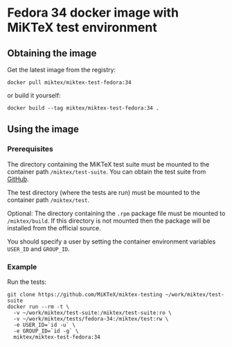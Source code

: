 # Fedora 34 docker image with MiKTeX test environment

## Obtaining the image

Get the latest image from the registry:

    docker pull miktex/miktex-test-fedora:34

or build it yourself:

    docker build --tag miktex/miktex-test-fedora:34 .

## Using the image

### Prerequisites

The directory containing the MiKTeX test suite must be mounted to the
container path `/miktex/test-suite`.  You can obtain the test suite
from [GitHub](https://github.com/MiKTeX/miktex-testing).

The test directory (where the tests are run) must be mounted to the
container path `/miktex/test`.

Optional: The directory containing the `.rpm` package file must be
mounted to `/miktex/build`.  If this directory is not mounted then the
package will be installed from the official source.

You should specify a user by setting the container environment
variables `USER_ID` and `GROUP_ID`.

### Example

Run the tests:

    git clone https://github.com/MiKTeX/miktex-testing ~/work/miktex/test-suite
    docker run --rm -t \
      -v ~/work/miktex/test-suite:/miktex/test-suite:ro \
      -v ~/work/miktex/tests/fedora-34:/miktex/test:rw \
      -e USER_ID=`id -u` \
      -e GROUP_ID=`id -g` \
      miktex/miktex-test-fedora:34
